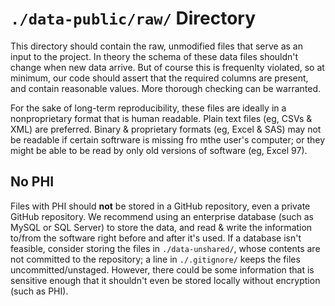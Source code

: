 `./data-public/raw/` Directory
=========

This directory should contain the raw, unmodified files that serve as an input to the project.  In theory the schema of these data files shouldn't change when new data arrive.  But of course this is frequenlty violated, so at minimum, our code should assert that the required columns are present, and contain reasonable values.  More thorough checking can be warranted.

For the sake of long-term reproducibility, these files are ideally in a nonproprietary format that is human readable.  Plain text files (eg, CSVs & XML) are preferred. Binary & proprietary formats (eg, Excel & SAS) may not be readable if certain softrware is missing fro mthe user's computer; or they might be able to be read by only old versions of software (eg, Excel 97).

## No PHI
Files with PHI should **not** be stored in a GitHub repository, even a private GitHub repository.  We recommend using an enterprise database (such as MySQL or SQL Server) to store the data, and read & write the information to/from the software right before and after it's used. If a database isn't feasible, consider storing the files in `./data-unshared/`, whose contents are not committed to the repository; a line in `./.gitignore/` keeps the files uncommitted/unstaged.  However, there could be some information that is sensitive enough that it shouldn't even be stored locally without encryption (such as PHI).
